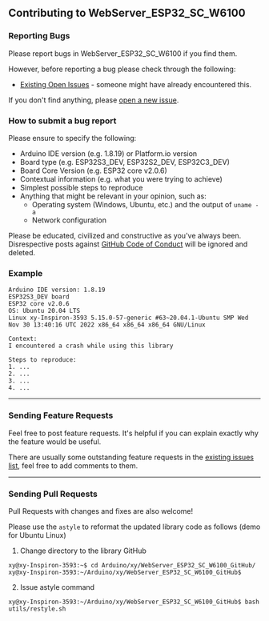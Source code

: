 ## Contributing to WebServer_ESP32_SC_W6100

### Reporting Bugs

Please report bugs in WebServer_ESP32_SC_W6100 if you find them.

However, before reporting a bug please check through the following:

* [Existing Open Issues](https://github.com/khoih-prog/WebServer_ESP32_SC_W6100/issues) - someone might have already encountered this.

If you don't find anything, please [open a new issue](https://github.com/khoih-prog/WebServer_ESP32_SC_W6100/issues/new).

### How to submit a bug report

Please ensure to specify the following:

* Arduino IDE version (e.g. 1.8.19) or Platform.io version
* Board type (e.g. ESP32S3_DEV, ESP32S2_DEV, ESP32C3_DEV)
* Board Core Version (e.g. ESP32 core v2.0.6)
* Contextual information (e.g. what you were trying to achieve)
* Simplest possible steps to reproduce
* Anything that might be relevant in your opinion, such as:
  * Operating system (Windows, Ubuntu, etc.) and the output of `uname -a`
  * Network configuration


Please be educated, civilized and constructive as you've always been. Disrespective posts against [GitHub Code of Conduct](https://docs.github.com/en/site-policy/github-terms/github-event-code-of-conduct) will be ignored and deleted.

### Example

```
Arduino IDE version: 1.8.19
ESP32S3_DEV board
ESP32 core v2.0.6
OS: Ubuntu 20.04 LTS
Linux xy-Inspiron-3593 5.15.0-57-generic #63~20.04.1-Ubuntu SMP Wed Nov 30 13:40:16 UTC 2022 x86_64 x86_64 x86_64 GNU/Linux

Context:
I encountered a crash while using this library

Steps to reproduce:
1. ...
2. ...
3. ...
4. ...
```

---

### Sending Feature Requests

Feel free to post feature requests. It's helpful if you can explain exactly why the feature would be useful.

There are usually some outstanding feature requests in the [existing issues list](https://github.com/khoih-prog/WebServer_ESP32_SC_W6100/issues?q=is%3Aopen+is%3Aissue+label%3Aenhancement), feel free to add comments to them.

---

### Sending Pull Requests

Pull Requests with changes and fixes are also welcome!

Please use the `astyle` to reformat the updated library code as follows (demo for Ubuntu Linux)

1. Change directory to the library GitHub

```
xy@xy-Inspiron-3593:~$ cd Arduino/xy/WebServer_ESP32_SC_W6100_GitHub/
xy@xy-Inspiron-3593:~/Arduino/xy/WebServer_ESP32_SC_W6100_GitHub$
```

2. Issue astyle command

```
xy@xy-Inspiron-3593:~/Arduino/xy/WebServer_ESP32_SC_W6100_GitHub$ bash utils/restyle.sh
```


